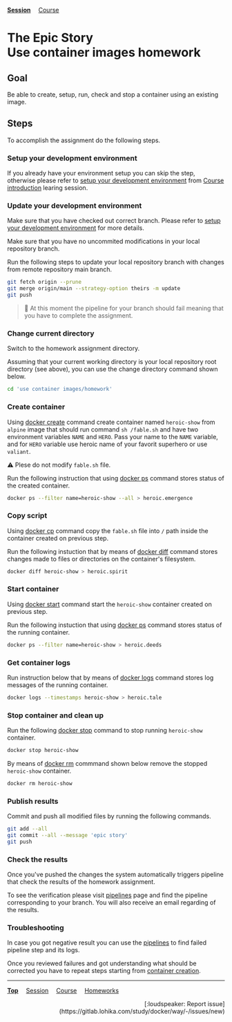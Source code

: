 **[Session](../README.md)**
&emsp;[Course](/README.md)

# **The Epic Story**<br>Use container images homework

## Goal

Be able to create, setup, run, check and stop a container using an existing image.

## Steps

To accomplish the assignment do the following steps.

### Setup your development environment

If you already have your environment setup you can skip the step, otherwise
please refer to [setup your development environment](/course%20introduction/homework/README.md#setup-your-development-environment) from [Course introduction](/course%20introduction/README.md) learing session.

### Update your development environment

Make sure that you have checked out correct branch. Please refer to [setup your development environment](/course%20introduction/homework/README.md#setup-your-development-environment) for more details.

Make sure that you have no uncommited modifications in your local repository branch.

Run the following steps to update your local repository branch with changes from remote repository main branch.

```sh
git fetch origin --prune
git merge origin/main --strategy-option theirs -m update
git push
```

> :memo: At this moment the pipeline for your branch should fail meaning that you have to complete the assignment.

### Change current directory

Switch to the homework assignment directory.

Assuming that your current working directory is your local repository root directory (see above), you can use the change directory command shown below.

```sh
cd 'use container images/homework'
```

### Create container

Using [docker create] command create container named `heroic-show` from `alpine` image that should run command `sh /fable.sh` and have two environment variables `NAME` and `HERO`. Pass your name to the `NAME` variable, and for `HERO` variable use heroic name of your favorit superhero or use `valiant`.

:warning: Plese do not modify `fable.sh` file.

Run the following instruction that using [docker ps] command stores status of the created container.
```sh
docker ps --filter name=heroic-show --all > heroic.emergence
```

### Copy script

Using [docker cp] command copy the `fable.sh` file into `/` path inside the container created on previous step.

Run the following instuction that by means of [docker diff] command stores changes made to files or directories on the container's filesystem.
```sh
docker diff heroic-show > heroic.spirit
```

### Start container

Using [docker start] command start the `heroic-show` container created on previous step.

Run the following instuction that using [docker ps] command stores status of the running container.
```sh
docker ps --filter name=heroic-show > heroic.deeds
```

### Get container logs

Run instruction below that by means of [docker logs] command stores log messages of the running container.
```sh
docker logs --timestamps heroic-show > heroic.tale
```

### Stop container and clean up

Run the following [docker stop] command to stop running `heroic-show` container.
```sh
docker stop heroic-show
```

By means of [docker rm] commmand shown below remove the stopped `heroic-show` container.
```sh
docker rm heroic-show
```

### Publish results

Commit and push all modified files by running the following commands.

```sh
git add --all
git commit --all --message 'epic story'
git push
```

### Check the results

Once you've pushed the changes the system automatically triggers pipeline that check the results of the homework assignment.

To see the verification please visit [pipelines](https://gitlab.lohika.com/study/docker/way/-/pipelines?scope=branches) page and find the pipeline corresponding to your branch.
You will also receive an email regarding of the results.

### Troubleshooting

In case you got negative result you can use the [pipelines](https://gitlab.lohika.com/study/docker/way/-/pipelines?scope=branches) to find failed pipeline step and its logs.

Once you reviewed failures and got understanding what should be corrected you have to repeat steps starting from [container creation](#create-container).

[docker cp]: https://docs.docker.com/engine/reference/commandline/cp/
[docker create]: https://docs.docker.com/engine/reference/commandline/create/
[docker diff]: https://docs.docker.com/engine/reference/commandline/diff/
[docker logs]: https://docs.docker.com/engine/reference/commandline/logs/
[docker ps]: https://docs.docker.com/engine/reference/commandline/ps/
[docker rm]: https://docs.docker.com/engine/reference/commandline/rm/
[docker start]: https://docs.docker.com/engine/reference/commandline/start/
[docker stop]: https://docs.docker.com/engine/reference/commandline/stop/

---
**[Top](#)**
&emsp;[Session](../README.md)
&emsp;[Course](/README.md)
&emsp;[Homeworks](/README.md#homeworks)
<div align="right">[:loudspeaker: Report issue](https://gitlab.lohika.com/study/docker/way/-/issues/new)</div>
